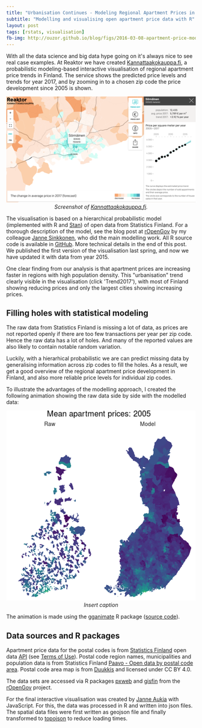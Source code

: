 ```yaml
---
title: "Urbanisation Continues - Modeling Regional Apartment Prices in Finland"
subtitle: "Modelling and visualising open apartment price data with R"
layout: post
tags: [rstats, visualisation]
fb-img: http://ouzor.github.io/blog/figs/2016-03-08-apartment-price-model/model_vs_raw_log.gif
---
```


With all the data science and big data hype going on it's always nice to see real case examples. At Reaktor we have created [Kannattaakokauppa.fi](http://kannattaakokauppa.fi/#/en/), a probabilistic modeling-based interactive visualisation of regional apartment price trends in Finland. The service shows the predicted price levels and trends for year 2017, and by zooming in to a chosen zip code the price development since 2005 is shown. 

<center>
<img src="/blog/figs/2016-03-08-apartment-price-model/kk_2017.png" alt="None" width="600">

<br>
<em>Screenshot of <a href="http://kannattaakokauppa.fi/#/en/">Kannattaakokauppa.fi</a>.</em>
</center>

The visualisation is based on a hierarchical probabilistic model (implemented with R and [Stan](http://ouzor.github.io/blog/2016/02/09/probabilistic-programming.html)) of open data from Statistics Finland. For a thorough description of the model, see the blog post at [rOpenGov](http://ropengov.github.io/r/2015/06/11/apartment-prices/) by my colleague [Janne Sinkkonen](https://twitter.com/euxoa), who did the main modelling work. All R source code is available in [GitHub](https://github.com/reaktor/Neliohinnat). More technical details in the end of this post. We published the first version of the visualisation last spring, and now we have updated it with data from year 2015. 

One clear finding from our analysis is that apartment prices are increasing faster in regions with high population density. This "urbanisation" trend clearly visible in the visualisation (click 'Trend2017'), with most of Finland showing reducing prices and only the largest cities showing increasing prices.


## Filling holes with statistical modeling 

The raw data from Statistics Finland is missing a lot of data, as prices are not reported openly if there are too few transactions per year per zip code. Hence the raw data has a lot of holes. And many of the reported values are also likely to contain notable random variation.

Luckily, with a hierarhical probabilistic we are can predict missing data by generalising information across zip codes to fill the holes. As a result, we get a good overview of the regional apartment price development in Finland, and also more reliable price levels for individual zip codes. 

To illustrate the advantages of the modelling approach, I created the following animation showing the raw data side by side with the modelled data:

<center>
<img src="/blog/figs/2016-03-08-apartment-price-model/model_vs_raw_log.gif" alt="None" width="600">

<br>
<em>Insert caption</em>
</center>

The animation is made using the [gganimate](https://github.com/dgrtwo/gganimate) R package ([source code]([here](https://github.com/reaktor/Neliohinnat/blob/master/source_2016/model_visualisations.R)
)). 



## Data sources and R packages

Apartment price data for the postal codes is from [Statistics Finland][statfi] open data [API][statfi-api] (see [Terms of Use][statfi-terms]). 
Postal code region names, municipalities and population data is from Statistics Finland [Paavo - Open data by postal code area][paavo]. Postal code area map is from [Duukkis] and licensed under CC BY 4.0.

The data sets are accessed via R packages [pxweb] and [gisfin] from the [rOpenGov] project. 

For the final interactive visualisation was created by [Janne Aukia](https://twitter.com/jaukia) with JavaScript. For this, the data was processed in R and written into json files. The spatial data files were first written as geojson file and finally transformed to [topojson](https://github.com/mbostock/topojson) to reduce loading times.

[statfi]: http://tilastokeskus.fi/meta/til/ashi.html
[statfi-api]: http://www.stat.fi/org/avoindata/api.html
[statfi-terms]: http://tilastokeskus.fi/org/lainsaadanto/yleiset_kayttoehdot_en.html
[paavo]: http://www.tilastokeskus.fi/tup/paavo/index_en.html
[pxweb]: https://github.com/ropengov/pxweb
[rOpenGov]: http://ropengov.github.io/
[gisfin]: https://github.com/ropengov/gisfin
[Duukkis]: http://www.palomaki.info/apps/pnro/


